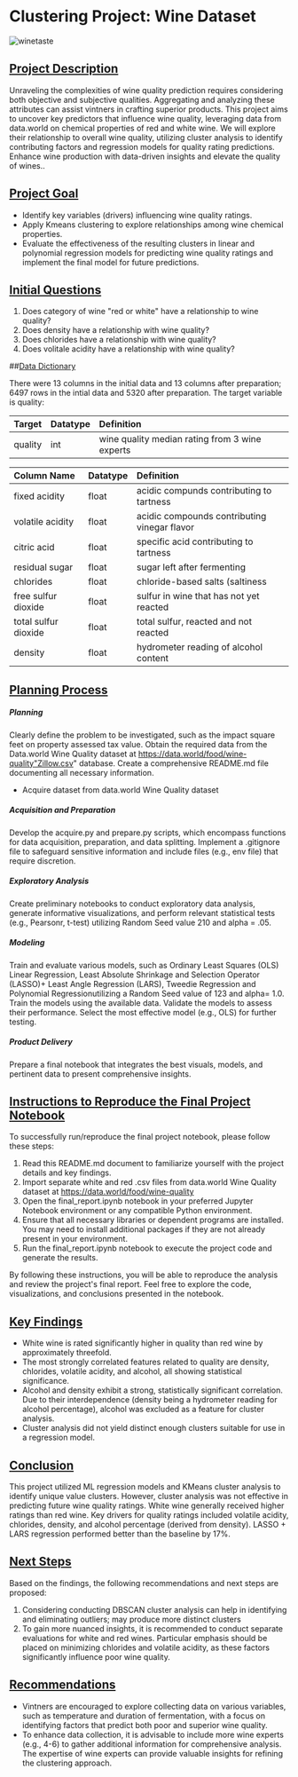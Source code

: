 # Clustering Project: Wine Dataset
![winetaste](https://encrypted-tbn0.gstatic.com/images?q=tbn:ANd9GcRky2ygrKbF3Mz9utL7qEsBBOhL44RiUlzWcw&usqp=CAU)

## <u>Project Description</u>

Unraveling the complexities of wine quality prediction requires considering both objective and subjective qualities. Aggregating and analyzing these attributes can assist vintners in crafting superior products. This project aims to uncover key predictors that influence wine quality, leveraging data from data.world on chemical properties of red and white wine. We will explore their relationship to overall wine quality, utilizing cluster analysis to identify contributing factors and regression models for quality rating predictions. Enhance wine production with data-driven insights and elevate the quality of wines..

## <u>Project Goal</u>

* Identify key variables (drivers) influencing wine quality ratings.
* Apply Kmeans clustering to explore relationships among wine chemical properties.
* Evaluate the effectiveness of the resulting clusters in linear and polynomial regression models for predicting wine quality ratings and implement the final model for future predictions.

## <u>Initial Questions</u>
1. Does category of wine "red or white" have a relationship to wine quality?
2. Does density have a relationship with wine quality?
3. Does chlorides have a relationship with wine quality?
4. Does volitale acidity have a relationship with wine quality?

##<u>Data Dictionary</u>

There were 13 columns in the initial data and 13 columns after preparation; 6497 rows in the intial data and 5320 after preparation. The target variable is quality: 

|     Target         |  Datatype  |       Definition                                |
|:-------------------|:-----------|:------------------------------------------------|
|  quality           |  int       |  wine quality median rating from 3 wine experts |


|  Column Name       |  Datatype  |     Definition                                  |
|:-------------------|:-----------|:------------------------------------------------|
|  fixed acidity     |  float     |  acidic compunds contributing to tartness       |
|  volatile acidity  |  float     |  acidic compounds contributing vinegar flavor   |
|  citric acid       |  float     |  specific acid contributing to tartness         |
|  residual sugar    |  float     |  sugar left after fermenting                    |
|  chlorides         |  float     |  chloride-based salts (saltiness                |
|free sulfur dioxide |  float     |  sulfur in wine that has not yet reacted        |
|total sulfur dioxide|  float     |  total sulfur, reacted and not reacted          |
|  density           |  float     |  hydrometer reading of alcohol content          | |  pH                |  float     |  acidity vs alkilinity                          | |  sulphates         |  float     |  type of sulfur-based salt                      | |  alcohol           |  float     |  alcohol as a percentage of wine                | |  Yes_white         |  int       |  white wine = 1, red wine = 0                   |     


## <u>Planning Process</u>

##### Planning
Clearly define the problem to be investigated, such as the impact square feet on property assessed tax value.
Obtain the required data from the Data.world Wine Quality dataset at https://data.world/food/wine-quality"Zillow.csv" database.
Create a comprehensive README.md file documenting all necessary information.
* Acquire dataset from data.world Wine Quality dataset

##### Acquisition and Preparation
Develop the acquire.py and prepare.py scripts, which encompass functions for data acquisition, preparation, and data splitting.
Implement a .gitignore file to safeguard sensitive information and include files (e.g., env file) that require discretion.
##### Exploratory Analysis
Create preliminary notebooks to conduct exploratory data analysis, generate informative visualizations, and perform relevant statistical tests (e.g., Pearsonr, t-test) utilizing Random Seed value 210 and alpha = .05.
##### Modeling
Train and evaluate various models, such as Ordinary Least Squares (OLS) Linear Regression, Least Absolute Shrinkage and Selection Operator (LASSO)+ Least Angle Regression (LARS), Tweedie Regression and Polynomial Regressionutilizing a Random Seed value of 123 and alpha= 1.0.
Train the models using the available data.
Validate the models to assess their performance.
Select the most effective model (e.g., OLS) for further testing.
##### Product Delivery
Prepare a final notebook that integrates the best visuals, models, and pertinent data to present comprehensive insights.

## <u>Instructions  to Reproduce the Final Project Notebook</u>
To successfully run/reproduce the final project notebook, please follow these steps:
1. Read this README.md document to familiarize yourself with the project details and key findings.
2. Import separate white and red .csv files from data.world Wine Quality dataset at https://data.world/food/wine-quality
3. Open the final_report.ipynb notebook in your preferred Jupyter Notebook environment or any compatible Python environment.
4. Ensure that all necessary libraries or dependent programs are installed. You may need to install additional packages if they are not already present in your environment.
5. Run the final_report.ipynb notebook to execute the project code and generate the results.

By following these instructions, you will be able to reproduce the analysis and review the project's final report. Feel free to explore the code, visualizations, and conclusions presented in the notebook.


## <u>Key Findings</u>
- White wine is rated significantly higher in quality than red wine by approximately threefold.
- The most strongly correlated features related to quality are density, chlorides, volatile acidity, and alcohol, all showing statistical significance.
- Alcohol and density exhibit a strong, statistically significant correlation. Due to their interdependence (density being a hydrometer reading for alcohol percentage), alcohol was excluded as a feature for cluster analysis.
- Cluster analysis did not yield distinct enough clusters suitable for use in a regression model.


## <u>Conclusion</u>
This project utilized ML regression models and KMeans cluster analysis to identify unique value clusters. However, cluster analysis was not effective in predicting future wine quality ratings. White wine generally received higher ratings than red wine. Key drivers for quality ratings included volatile acidity, chlorides, density, and alcohol percentage (derived from density). LASSO + LARS regression performed better than the baseline by 17%. 


## <u>Next Steps</u>
Based on the findings, the following recommendations and next steps are proposed:
1. Considering conducting DBSCAN cluster analysis can help in identifying and eliminating outliers; may produce more distinct clusters 
2. To gain more nuanced insights, it is recommended to conduct separate evaluations for white and red wines. Particular emphasis should be placed on minimizing chlorides and volatile acidity, as these factors significantly influence poor wine quality.
   
## <u>Recommendations</u>
- Vintners are encouraged to explore collecting data on various variables, such as temperature and duration of fermentation, with a focus on identifying factors that predict both poor and superior wine quality.
- To enhance data collection, it is advisable to include more wine experts (e.g., 4-6) to gather additional information for comprehensive analysis. The expertise of wine experts can provide valuable insights for refining the clustering approach.
